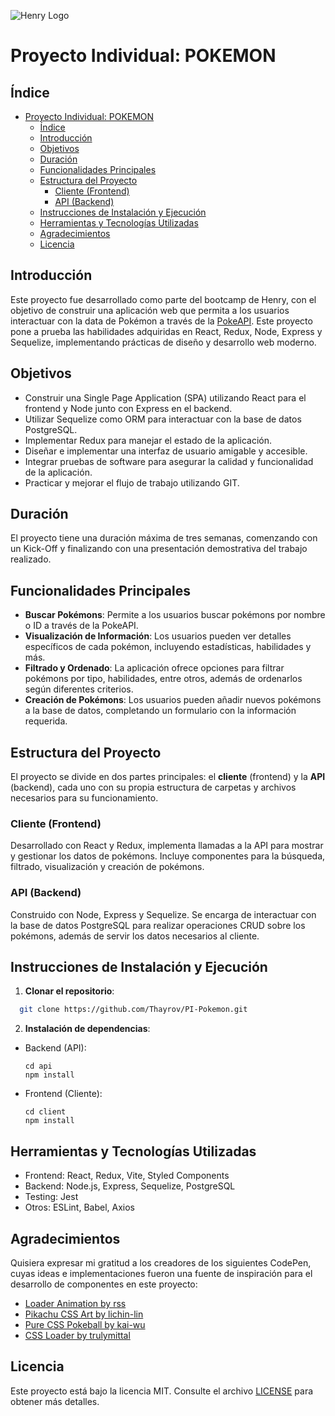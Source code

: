 ![Henry Logo](https://d31uz8lwfmyn8g.cloudfront.net/Assets/logo-henry-white-lg.png)

# Proyecto Individual: POKEMON

## Índice

- [Proyecto Individual: POKEMON](#proyecto-individual-pokemon)
  - [Índice](#índice)
  - [Introducción](#introducción)
  - [Objetivos](#objetivos)
  - [Duración](#duración)
  - [Funcionalidades Principales](#funcionalidades-principales)
  - [Estructura del Proyecto](#estructura-del-proyecto)
    - [Cliente (Frontend)](#cliente-frontend)
    - [API (Backend)](#api-backend)
  - [Instrucciones de Instalación y Ejecución](#instrucciones-de-instalación-y-ejecución)
  - [Herramientas y Tecnologías Utilizadas](#herramientas-y-tecnologías-utilizadas)
  - [Agradecimientos](#agradecimientos)
  - [Licencia](#licencia)

## Introducción

Este proyecto fue desarrollado como parte del bootcamp de Henry, con el objetivo de construir una aplicación web que permita a los usuarios interactuar con la data de Pokémon a través de la [PokeAPI](https://pokeapi.co/). Este proyecto pone a prueba las habilidades adquiridas en React, Redux, Node, Express y Sequelize, implementando prácticas de diseño y desarrollo web moderno.

## Objetivos

- Construir una Single Page Application (SPA) utilizando React para el frontend y Node junto con Express en el backend.
- Utilizar Sequelize como ORM para interactuar con la base de datos PostgreSQL.
- Implementar Redux para manejar el estado de la aplicación.
- Diseñar e implementar una interfaz de usuario amigable y accesible.
- Integrar pruebas de software para asegurar la calidad y funcionalidad de la aplicación.
- Practicar y mejorar el flujo de trabajo utilizando GIT.

## Duración

El proyecto tiene una duración máxima de tres semanas, comenzando con un Kick-Off y finalizando con una presentación demostrativa del trabajo realizado.

## Funcionalidades Principales

- **Buscar Pokémons**: Permite a los usuarios buscar pokémons por nombre o ID a través de la PokeAPI.
- **Visualización de Información**: Los usuarios pueden ver detalles específicos de cada pokémon, incluyendo estadísticas, habilidades y más.
- **Filtrado y Ordenado**: La aplicación ofrece opciones para filtrar pokémons por tipo, habilidades, entre otros, además de ordenarlos según diferentes criterios.
- **Creación de Pokémons**: Los usuarios pueden añadir nuevos pokémons a la base de datos, completando un formulario con la información requerida.

## Estructura del Proyecto

El proyecto se divide en dos partes principales: el **cliente** (frontend) y la **API** (backend), cada uno con su propia estructura de carpetas y archivos necesarios para su funcionamiento.

### Cliente (Frontend)

Desarrollado con React y Redux, implementa llamadas a la API para mostrar y gestionar los datos de pokémons. Incluye componentes para la búsqueda, filtrado, visualización y creación de pokémons.

### API (Backend)

Construido con Node, Express y Sequelize. Se encarga de interactuar con la base de datos PostgreSQL para realizar operaciones CRUD sobre los pokémons, además de servir los datos necesarios al cliente.

## Instrucciones de Instalación y Ejecución

1. **Clonar el repositorio**:

```bash
  git clone https://github.com/Thayrov/PI-Pokemon.git
```

2. **Instalación de dependencias**:

- Backend (API):
  ```
  cd api
  npm install
  ```
- Frontend (Cliente):
  ```
  cd client
  npm install
  ```

## Herramientas y Tecnologías Utilizadas

- Frontend: React, Redux, Vite, Styled Components
- Backend: Node.js, Express, Sequelize, PostgreSQL
- Testing: Jest
- Otros: ESLint, Babel, Axios

## Agradecimientos

Quisiera expresar mi gratitud a los creadores de los siguientes CodePen, cuyas ideas e implementaciones fueron una fuente de inspiración para el desarrollo de componentes en este proyecto:

- [Loader Animation by rss](https://codepen.io/rss/pen/nyVddp)
- [Pikachu CSS Art by lichin-lin](https://codepen.io/lichin-lin/pen/ZOoGvx)
- [Pure CSS Pokeball by kai-wu](https://codepen.io/kai-wu/pen/xxKgzdr)
- [CSS Loader by trulymittal](https://codepen.io/trulymittal/pen/LMOJWv)

## Licencia

Este proyecto está bajo la licencia MIT. Consulte el archivo [LICENSE](LICENSE) para obtener más detalles.
